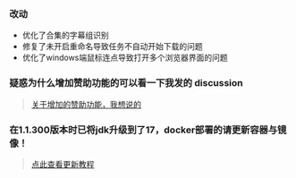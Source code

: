 ### 改动

- 优化了合集的字幕组识别
- 修复了未开启重命名导致任务不自动开始下载的问题
- 优化了windows端鼠标连点导致打开多个浏览器界面的问题

### 疑惑为什么增加赞助功能的可以看一下我发的 discussion

> [关于增加的赞助功能，我想说的](https://github.com/wushuo894/ani-rss/discussions/260)

### 在1.1.300版本时已将jdk升级到了17，docker部署的请更新容器与镜像！

> [点此查看更新教程](https://github.com/wushuo894/ani-rss/discussions/204)
